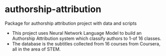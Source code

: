 # authorship-attribution
Package for authorship attribution project with data and scripts

* This project uses Neural Network Language Model to build an Authorship Attribution system which classify authors to 1-of 16 classes. 
* The database is the subtitles collected from 16 courses from Coursera, all in the area of STEM.
